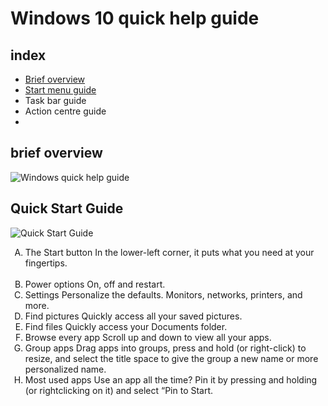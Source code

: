 # Windows 10 quick help guide

## index 
  * [Brief overview](#brief-overview)
  * [Start menu guide](#Start-menu-guide)
  * Task bar guide
  * Action centre guide
  * 



## brief overview

![Windows quick help guide](https://user-images.githubusercontent.com/61669097/118068083-dc574b80-b3f5-11eb-9977-71b410074255.png)






## Quick Start Guide

![Quick Start Guide](https://user-images.githubusercontent.com/61669097/118890003-12df1a00-b952-11eb-9b3e-218612d06ee0.png)
<ol type="A">
<li> The Start button
  In the lower-left corner, it puts
  what you need at your fingertips.</li>
<br>
<li> Power options
  On, off and restart. </li>
<li> Settings
  Personalize the defaults. Monitors,
  networks, printers, and more. </li>
<li> Find pictures
  Quickly access all your saved
  pictures. </li>
<li> Find files
  Quickly access your Documents
  folder. </li>
<li> Browse every app
Scroll up and down to view all
your apps. </li>
<li> Group apps
	Drag apps into groups, press
	and hold (or right-click) to resize,
	and select the title space to give
	the group a new name or more
	personalized name. </li>
<li> Most used apps
  Use an app all the time? Pin it by
  pressing and holding (or rightclicking on it) and select “Pin to
  Start. </li>
</ol>
  
  
 
